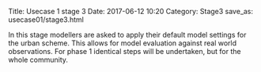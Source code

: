 Title: Usecase 1 stage 3
Date: 2017-06-12 10:20
Category: Stage3
save_as: usecase01/stage3.html

In this stage modellers are asked to apply their default model settings for the urban scheme.
This allows for model evaluation against real world observations.
For phase 1 identical steps will be undertaken, but for the whole community.
